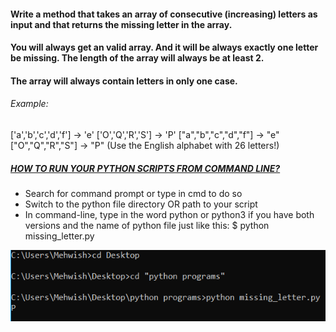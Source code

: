 #### Write a method that takes an array of consecutive (increasing) letters as input and that returns the missing letter in the array.
#### You will always get an valid array. And it will be always exactly one letter be missing. The length of the array will always be at least 2.
#### The array will always contain letters in only one case.

###### Example:

['a','b','c','d','f'] -> 'e' 
['O','Q','R','S'] -> 'P'
["a","b","c","d","f"] -> "e"
["O","Q","R","S"] -> "P"
(Use the English alphabet with 26 letters!)

##### [HOW TO RUN YOUR PYTHON SCRIPTS FROM COMMAND LINE?](https://docs.python.org/3/faq/windows.html)
* Search for command prompt or type in cmd to do so
* Switch to the python file directory OR path to your script
* In command-line, type in the word python or python3 if you have both versions and the name of python file just like this: $ python missing_letter.py

![](https://github.com/MishiCodes/Python/blob/master/Missing%20Letter%20Program/missing_letter.PNG)
